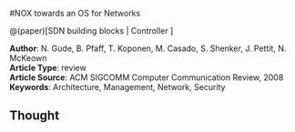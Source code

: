 #NOX towards an OS for Networks 

@(paper)[SDN building blocks | Controller ]

**Author**: N. Gude, B. Pfaff, T. Koponen, M. Casado, S. Shenker, J. Pettit, N. McKeown             
**Article Type**: review                   
**Article Source**: ACM SIGCOMM Computer Communication Review, 2008                     
**Keywords**: Architecture, Management, Network, Security               

## Thought

